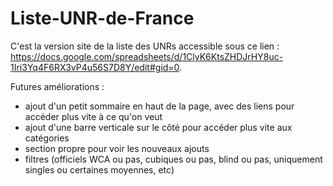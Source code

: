 # Liste-UNR-de-France
C'est la version site de la liste des UNRs accessible sous ce lien : https://docs.google.com/spreadsheets/d/1ClyK6KtsZHDJrHY8uc-1Iri3Yq4F6RX3vP4u56S7D8Y/edit#gid=0.

Futures améliorations :
- ajout d'un petit sommaire en haut de la page, avec des liens pour accéder plus vite à ce qu'on veut
- ajout d'une barre verticale sur le côté pour accéder plus vite aux catégories
- section propre pour voir les nouveaux ajouts
- filtres (officiels WCA ou pas, cubiques ou pas, blind ou pas, uniquement singles ou certaines moyennes, etc)
